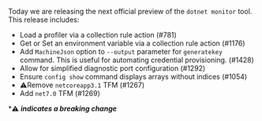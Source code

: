 
Today we are releasing the next official preview of the `dotnet monitor` tool. This release includes:

- Load a profiler via a collection rule action (#781)
- Get or Set an environment variable via a collection rule action (#1176)
- Add `MachineJson` option to `--output` parameter for `generatekey` command. This is useful for automating credential provisioning. (#1428)
- Allow for simplified diagnostic port configuration (#1292)
- Ensure `config show` command displays arrays without indices (#1054)
- ⚠️Remove `netcoreapp3.1` TFM (#1267)
- Add `net7.0` TFM (#1269)

\*⚠️ **_indicates a breaking change_**
